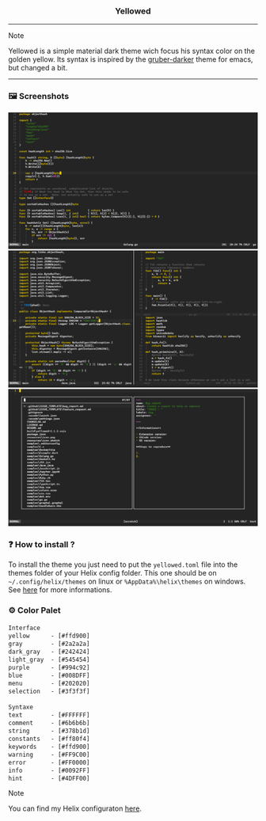 <h3 align="center">
   Yellowed
</h3>

---

> [!NOTE]
> Yellowed is a simple material dark theme wich focus his syntax color on the golden yellow. Its syntax is inspired by the [gruber-darker](https://github.com/rexim/gruber-darker-theme) theme for emacs, but changed a bit.

---

### :framed_picture: Screenshots
![screenshot1](./screenshots/screenshot1.png)
![screenshot2](./screenshots/screenshot2.png)
![screenshot3](./screenshots/screenshot3.png)

### :question: How to install ?
To install the theme you just need to put the `yellowed.toml` file into the themes folder of your Helix config folder. This one should be on `~/.config/helix/themes` on linux or `%AppData%\helix\themes` on windows. See [here](https://docs.helix-editor.com/themes.html) for more informations.

### :gear: Color Palet
~~~
Interface
yellow      - [#ffd900]
gray        - [#2a2a2a]
dark_gray   - [#242424]
light_gray  - [#545454]
purple      - [#994c92]
blue        - [#008DFF]
menu        - [#202020]
selection   - [#3f3f3f]

Syntaxe
text        - [#FFFFFF]
comment     - [#6b6b6b]
string      - [#378b1d]
constants   - [#ff80f4]
keywords    - [#ffd900]
warning     - [#FF9C00]
error       - [#FF0000]
info        - [#0092FF]
hint        - [#4DFF00]
~~~

> [!NOTE]
> You can find my Helix configuraton [here](https://github.com/Gael-Lopes-Da-Silva/MyHelixConfig).
